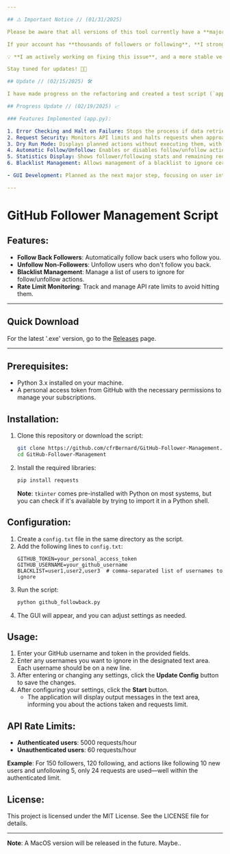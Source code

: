 ```yaml
---

## ⚠️ Important Notice // (01/31/2025) 

Please be aware that all versions of this tool currently have a **major issue** that affects users with several thousand followers/following. 🚨

If your account has **thousands of followers or following**, **I strongly advise against using this tool at the moment**. There are known issues with pagination and the handling of large user lists, which may result in incomplete or incorrect data being processed.

💡 **I am actively working on fixing this issue**, and a more stable version will be available soon. Thank you for your patience and understanding!

Stay tuned for updates! 🔧🚀

## Update // (02/15/2025) 🛠

I have made progress on the refactoring and created a test script (`app.py` in the `dev` branch) that focuses solely on data collection. The script is highly robust, and everything appears to be functioning correctly. The next step is to rebuild the application around this script.

## Progress Update // (02/19/2025) 📈

### Features Implemented (app.py):

1. Error Checking and Halt on Failure: Stops the process if data retrieval fails.
2. Request Security: Monitors API limits and halts requests when approaching limits.
3. Dry Run Mode: Displays planned actions without executing them, with user confirmation.
4. Automatic Follow/Unfollow: Enables or disables follow/unfollow actions.
5. Statistics Display: Shows follower/following stats and remaining requests.
6. Blacklist Management: Allows management of a blacklist to ignore certain users.

- GUI Development: Planned as the next major step, focusing on user interface and experience.

---
```


# GitHub Follower Management Script

## Features:
- **Follow Back Followers**: Automatically follow back users who follow you.
- **Unfollow Non-Followers**: Unfollow users who don't follow you back.
- **Blacklist Management**: Manage a list of users to ignore for follow/unfollow actions.
- **Rate Limit Monitoring**: Track and manage API rate limits to avoid hitting them.

---

## Quick Download
For the latest '.exe' version, go to the [Releases](https://github.com/cfrBernard/GitHub-Follower-Management/releases) page.

---

## Prerequisites:
- Python 3.x installed on your machine.
- A personal access token from GitHub with the necessary permissions to manage your subscriptions.

## Installation:
1. Clone this repository or download the script:
    ```bash
    git clone https://github.com/cfrBernard/GitHub-Follower-Management.git
    cd GitHub-Follower-Management
    ```
2. Install the required libraries:
    ```bash
    pip install requests
    ```
   **Note**: `tkinter` comes pre-installed with Python on most systems, but you can check if it's available by trying to import it in a Python shell.

## Configuration:
1. Create a `config.txt` file in the same directory as the script.
2. Add the following lines to `config.txt`:
    ```text
    GITHUB_TOKEN=your_personal_access_token
    GITHUB_USERNAME=your_github_username
    BLACKLIST=user1,user2,user3  # comma-separated list of usernames to ignore
    ```
3. Run the script:
    ```bash
    python github_followback.py
    ```
4. The GUI will appear, and you can adjust settings as needed.

## Usage:
1. Enter your GitHub username and token in the provided fields.
2. Enter any usernames you want to ignore in the designated text area. Each username should be on a new line.
3. After entering or changing any settings, click the **Update Config** button to save the changes.
4. After configuring your settings, click the **Start** button.
    - The application will display output messages in the text area, informing you about the actions taken and requests limit.

## API Rate Limits:
- **Authenticated users**: 5000 requests/hour
- **Unauthenticated users**: 60 requests/hour

**Example**: For 150 followers, 120 following, and actions like following 10 new users and unfollowing 5, only 24 requests are used—well within the authenticated limit.

## License: 
This project is licensed under the MIT License. See the LICENSE file for details.

---

**Note**: A MacOS version will be released in the future. Maybe..
